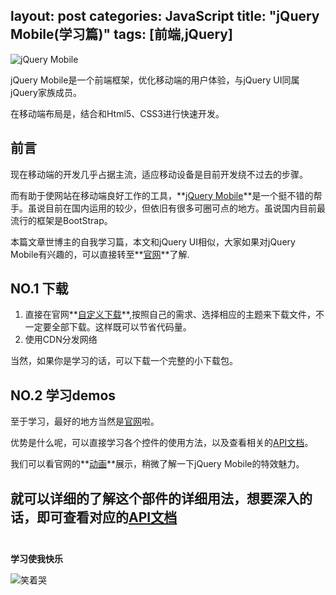 layout: post
categories: JavaScript
title: "jQuery Mobile(学习篇)"
tags: [前端,jQuery]
---
![jQuery Mobile](http://oltqt8zyb.bkt.clouddn.com/jquery_mobile.png)  

jQuery Mobile是一个前端框架，优化移动端的用户体验，与jQuery UI同属jQuery家族成员。

在移动端布局是，结合和Html5、CSS3进行快速开发。
<!-- more -->

前言
--
现在移动端的开发几乎占据主流，适应移动设备是目前开发绕不过去的步骤。  

而有助于使网站在移动端良好工作的工具，**[jQuery Mobile](http://jquerymobile.com/)**是一个挺不错的帮手。虽说目前在国内运用的较少，但依旧有很多可圈可点的地方。虽说国内目前最流行的框架是BootStrap。  

本篇文章世博主的自我学习篇，本文和jQuery UI相似，大家如果对jQuery Mobile有兴趣的，可以直接转至**[官网](http://jquerymobile.com/)**了解.  

NO.1 下载
---------
1. 直接在官网**[自定义下载](http://jquerymobile.com/download/)**,按照自己的需求、选择相应的主题来下载文件，不一定要全部下载。这样既可以节省代码量。
2. 使用CDN分发网络

当然，如果你是学习的话，可以下载一个完整的小下载包。  

NO.2 学习demos
-----------
至于学习，最好的地方当然是[官网](http://demos.jquerymobile.com/1.4.5/)啦。  

优势是什么呢，可以直接学习各个控件的使用方法，以及查看相关的[API文档](http://api.jquerymobile.com/category/all/)。  

我们可以看官网的**[动画](http://demos.jquerymobile.com/1.4.5/transitions/)**展示，稍微了解一下jQuery Mobile的特效魅力。  

就可以详细的了解这个部件的详细用法，想要深入的话，即可查看对应的[API文档](http://api.jqueryui.com/accordion/)  
<br />
--------
**学习使我快乐**

![笑着哭](http://oltqt8zyb.bkt.clouddn.com/kuxiao.jpg)